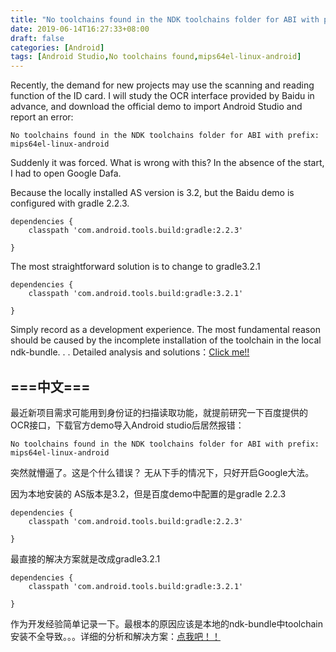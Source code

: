 ```yaml
---
title: "No toolchains found in the NDK toolchains folder for ABI with prefix: mips64el-linux-android"
date: 2019-06-14T16:27:33+08:00
draft: false
categories: [Android]
tags: [Android Studio,No toolchains found,mips64el-linux-android]
---
```


Recently, the demand for new projects may use the scanning and reading function of the ID card. I will study the OCR interface provided by Baidu in advance, and download the official demo to import Android Studio and report an error:<!--more-->
 ```
 No toolchains found in the NDK toolchains folder for ABI with prefix: mips64el-linux-android
 ```
 Suddenly it was forced. What is wrong with this? In the absence of the start, I had to open Google Dafa.

Because the locally installed AS version is 3.2, but the Baidu demo is configured with gradle 2.2.3.

  ``` shell
  dependencies {
      classpath 'com.android.tools.build:gradle:2.2.3'

  }
  ```
  The most straightforward solution is to change to gradle3.2.1

  ``` shell
  dependencies {
      classpath 'com.android.tools.build:gradle:3.2.1'

  }
  ```

Simply record as a development experience. The most fundamental reason should be caused by the incomplete installation of the toolchain in the local ndk-bundle. . . Detailed analysis and solutions：[Click me!!](https://medium.com/@ivancse.58/how-to-resolve-no-toolchains-found-in-the-ndk-toolchains-folder-for-abi-with-prefix-b37086380193)

===中文===
---
最近新项目需求可能用到身份证的扫描读取功能，就提前研究一下百度提供的OCR接口，下载官方demo导入Android studio后居然报错：
```
No toolchains found in the NDK toolchains folder for ABI with prefix: mips64el-linux-android
```
 突然就懵逼了。这是个什么错误？
 无从下手的情况下，只好开启Google大法。

 因为本地安装的 AS版本是3.2，但是百度demo中配置的是gradle 2.2.3

 ``` shell
 dependencies {
     classpath 'com.android.tools.build:gradle:2.2.3'

 }
 ```
 最直接的解决方案就是改成gradle3.2.1

 ``` shell
 dependencies {
     classpath 'com.android.tools.build:gradle:3.2.1'

 }
 ```

 作为开发经验简单记录一下。最根本的原因应该是本地的ndk-bundle中toolchain安装不全导致。。。详细的分析和解决方案：[点我吧！！](https://medium.com/@ivancse.58/how-to-resolve-no-toolchains-found-in-the-ndk-toolchains-folder-for-abi-with-prefix-b37086380193)
